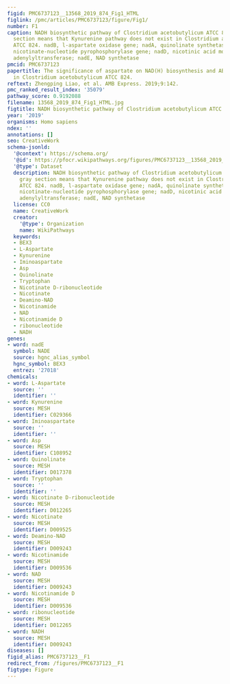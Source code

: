 ```yaml
---
figid: PMC6737123__13568_2019_874_Fig1_HTML
figlink: /pmc/articles/PMC6737123/figure/Fig1/
number: F1
caption: NADH biosynthetic pathway of Clostridium acetobutylicum ATCC 824. The gray
  section means that Kynurenine pathway does not exist in Clostridium acetobutylicum
  ATCC 824. nadB, l-aspartate oxidase gene; nadA, quinolinate synthetase gene; nadC,
  nicotinate-nucleotide pyrophosphorylase gene; nadD, nicotinic acid mononucleotide
  adenylyltransferase; nadE, NAD synthetase
pmcid: PMC6737123
papertitle: The significance of aspartate on NAD(H) biosynthesis and ABE fermentation
  in Clostridium acetobutylicum ATCC 824.
reftext: Zhengping Liao, et al. AMB Express. 2019;9:142.
pmc_ranked_result_index: '35079'
pathway_score: 0.9192088
filename: 13568_2019_874_Fig1_HTML.jpg
figtitle: NADH biosynthetic pathway of Clostridium acetobutylicum ATCC 824
year: '2019'
organisms: Homo sapiens
ndex: ''
annotations: []
seo: CreativeWork
schema-jsonld:
  '@context': https://schema.org/
  '@id': https://pfocr.wikipathways.org/figures/PMC6737123__13568_2019_874_Fig1_HTML.html
  '@type': Dataset
  description: NADH biosynthetic pathway of Clostridium acetobutylicum ATCC 824. The
    gray section means that Kynurenine pathway does not exist in Clostridium acetobutylicum
    ATCC 824. nadB, l-aspartate oxidase gene; nadA, quinolinate synthetase gene; nadC,
    nicotinate-nucleotide pyrophosphorylase gene; nadD, nicotinic acid mononucleotide
    adenylyltransferase; nadE, NAD synthetase
  license: CC0
  name: CreativeWork
  creator:
    '@type': Organization
    name: WikiPathways
  keywords:
  - BEX3
  - L-Aspartate
  - Kynurenine
  - Iminoaspartate
  - Asp
  - Quinolinate
  - Tryptophan
  - Nicotinate D-ribonucleotide
  - Nicotinate
  - Deamino-NAD
  - Nicotinamide
  - NAD
  - Nicotinamide D
  - ribonucleotide
  - NADH
genes:
- word: nadE
  symbol: NADE
  source: hgnc_alias_symbol
  hgnc_symbol: BEX3
  entrez: '27018'
chemicals:
- word: L-Aspartate
  source: ''
  identifier: ''
- word: Kynurenine
  source: MESH
  identifier: C029366
- word: Iminoaspartate
  source: ''
  identifier: ''
- word: Asp
  source: MESH
  identifier: C108952
- word: Quinolinate
  source: MESH
  identifier: D017378
- word: Tryptophan
  source: ''
  identifier: ''
- word: Nicotinate D-ribonucleotide
  source: MESH
  identifier: D012265
- word: Nicotinate
  source: MESH
  identifier: D009525
- word: Deamino-NAD
  source: MESH
  identifier: D009243
- word: Nicotinamide
  source: MESH
  identifier: D009536
- word: NAD
  source: MESH
  identifier: D009243
- word: Nicotinamide D
  source: MESH
  identifier: D009536
- word: ribonucleotide
  source: MESH
  identifier: D012265
- word: NADH
  source: MESH
  identifier: D009243
diseases: []
figid_alias: PMC6737123__F1
redirect_from: /figures/PMC6737123__F1
figtype: Figure
---
```

